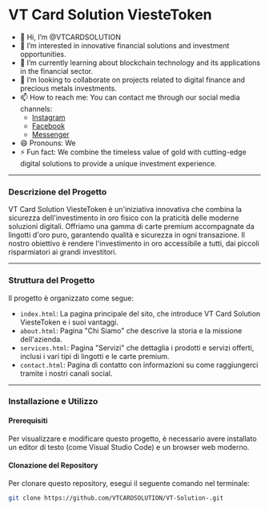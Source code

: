 # VT Card Solution ViesteToken

- 👋 Hi, I’m @VTCARDSOLUTION
- 👀 I’m interested in innovative financial solutions and investment opportunities.
- 🌱 I’m currently learning about blockchain technology and its applications in the financial sector.
- 💞️ I’m looking to collaborate on projects related to digital finance and precious metals investments.
- 📫 How to reach me: You can contact me through our social media channels:
  - [Instagram](https://instagram.com/viestetoken)
  - [Facebook](https://www.facebook.com/profile.php?id=100083409306789)
  - [Messenger](https://m.me/cm/AbZjFmKDnF4WMfrL/?send_source=cm:copy_invite_link)
- 😄 Pronouns: We
- ⚡ Fun fact: We combine the timeless value of gold with cutting-edge digital solutions to provide a unique investment experience.

---

### Descrizione del Progetto

VT Card Solution ViesteToken è un'iniziativa innovativa che combina la sicurezza dell'investimento in oro fisico con la praticità delle moderne soluzioni digitali. Offriamo una gamma di carte premium accompagnate da lingotti d'oro puro, garantendo qualità e sicurezza in ogni transazione. Il nostro obiettivo è rendere l'investimento in oro accessibile a tutti, dai piccoli risparmiatori ai grandi investitori.

---

### Struttura del Progetto

Il progetto è organizzato come segue:

- `index.html`: La pagina principale del sito, che introduce VT Card Solution ViesteToken e i suoi vantaggi.
- `about.html`: Pagina "Chi Siamo" che descrive la storia e la missione dell'azienda.
- `services.html`: Pagina "Servizi" che dettaglia i prodotti e servizi offerti, inclusi i vari tipi di lingotti e le carte premium.
- `contact.html`: Pagina di contatto con informazioni su come raggiungerci tramite i nostri canali social.

---

### Installazione e Utilizzo

#### Prerequisiti

Per visualizzare e modificare questo progetto, è necessario avere installato un editor di testo (come Visual Studio Code) e un browser web moderno.

#### Clonazione del Repository

Per clonare questo repository, esegui il seguente comando nel terminale:

```bash
git clone https://github.com/VTCARDSOLUTION/VT-Solution-.git
